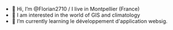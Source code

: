 - 👋 Hi, I’m @Florian2710 / I live in Montpellier (France) 
- 👀 I am interested in the world of GIS and climatology
- 🌱 I’m currently learning le développement d'application websig.

<!---
Florian2710/Florian2710 is a ✨ special ✨ repository because its `README.md` (this file) appears on your GitHub profile.
You can click the Preview link to take a look at your changes.
--->
